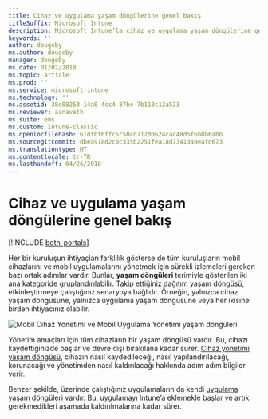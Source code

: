 ```yaml
---
title: Cihaz ve uygulama yaşam döngülerine genel bakış
titleSuffix: Microsoft Intune
description: Microsoft Intune’la cihaz ve uygulama yaşam döngülerine genel bakış.
keywords: ''
author: dougeby
ms.author: dougeby
manager: dougeby
ms.date: 01/02/2018
ms.topic: article
ms.prod: ''
ms.service: microsoft-intune
ms.technology: ''
ms.assetid: 38e08253-14a0-4cc4-87be-7b110c12a523
ms.reviewer: aanavath
ms.suite: ems
ms.custom: intune-classic
ms.openlocfilehash: 61dfbf0ffc5c50cd712d0624cac48d5f6b8b6abb
ms.sourcegitcommit: dbea918d2c0c335b2251fea18d7341340eafd673
ms.translationtype: HT
ms.contentlocale: tr-TR
ms.lasthandoff: 04/26/2018
---
```

# <a name="overview-of-device-and-app-lifecycles"></a>Cihaz ve uygulama yaşam döngülerine genel bakış

[!INCLUDE [both-portals](./includes/note-for-both-portals.md)]

Her bir kuruluşun ihtiyaçları farklılık gösterse de tüm kuruluşların mobil cihazlarını ve mobil uygulamalarını yönetmek için sürekli izlemeleri gereken bazı ortak adımlar vardır. Bunlar, **yaşam döngüleri** terimiyle gösterilen iki ana kategoride gruplandırılabilir. Takip ettiğiniz dağıtım yaşam döngüsü, etkinleştirmeye çalıştığınız senaryoya bağlıdır. Örneğin, yalnızca cihaz yaşam döngüsüne, yalnızca uygulama yaşam döngüsüne veya her ikisine birden ihtiyacınız olabilir.

![Mobil Cihaz Yönetimi ve Mobil Uygulama Yönetimi yaşam döngüleri](./media/device-app-lifecycle.png)

Yönetim amaçları için tüm cihazların bir yaşam döngüsü vardır. Bu, cihazı kaydettiğinizde başlar ve devre dışı bırakılana kadar sürer. [Cihaz yönetimi yaşam döngüsü](device-lifecycle.md), cihazın nasıl kaydedileceği, nasıl yapılandırılacağı, korunacağı ve yönetimden nasıl kaldırılacağı hakkında adım adım bilgiler verir.

Benzer şekilde, üzerinde çalıştığınız uygulamaların da kendi [uygulama yaşam döngüleri](app-lifecycle.md) vardır. Bu, uygulamayı Intune’a eklemekle başlar ve artık gerekmedikleri aşamada kaldırılmalarına kadar sürer.
